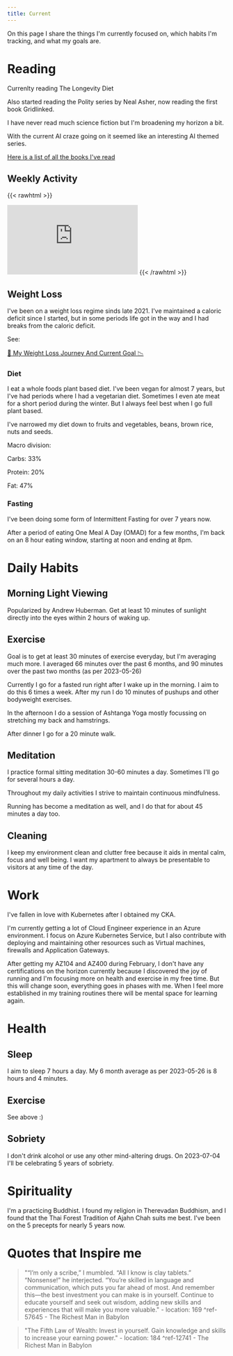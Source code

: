 ```yaml
---
title: Current
---
```


On this page I share the things I'm currently focused on, which habits I'm tracking, and what my goals are.

# Reading

Currenlty reading The Longevity Diet

Also started reading the Polity series by Neal Asher, now reading the first book Gridlinked.

I have never read much science fiction but I'm broadening my horizon a bit. 

With the current AI craze going on it seemed like an interesting AI themed series.

[Here is a list of all the books I've read](/zet/books-i-have-read)

## Weekly Activity

{{< rawhtml >}}
<iframe height='160' width='300' frameborder='0' allowtransparency='true' scrolling='no' src='https://www.strava.com/athletes/116768345/activity-summary/fcfe43e3d240fd35d0d3ae7f11eb2e924744d987'></iframe>
{{< /rawhtml >}}

## Weight Loss

I've been on a weight loss regime sinds late 2021. I've maintained a caloric deficit since I started, but in some periods life got in the way and I had breaks from the caloric deficit. 

See:

[🍎 My Weight Loss Journey And Current Goal 📉](/zet/weight-loss-journey/)

### Diet

I eat a whole foods plant based diet. I've been vegan for almost 7 years, but I've had periods where I had a vegetarian diet. Sometimes I even ate meat for a short period during the winter. But I always feel best when I go full plant based. 

I've narrowed my diet down to fruits and vegetables, beans, brown rice, nuts and seeds.

Macro division:

Carbs: 33%

Protein: 20%

Fat: 47%

### Fasting

I've been doing some form of Intermittent Fasting for over 7 years now. 

After a period of eating One Meal A Day (OMAD) for a few months, I'm back on an 8 hour eating window, starting at noon and ending at 8pm.

# Daily Habits

## Morning Light Viewing

Popularized by Andrew Huberman. Get at least 10 minutes of sunlight directly into the eyes within 2 hours of waking up. 

## Exercise

Goal is to get at least 30 minutes of exercise everyday, but I'm averaging much more. I averaged 66 minutes over the past 6 months, and 90 minutes over the past two months (as per 2023-05-26)

Currently I go for a fasted run right after I wake up in the morning. I aim to do this 6 times a week. After my run I do 10 minutes of pushups and other bodyweight exercises.

In the afternoon I do a session of Ashtanga Yoga mostly focussing on stretching my back and hamstrings.

After dinner I go for a 20 minute walk.

## Meditation

I practice formal sitting meditation 30-60 minutes a day. Sometimes I'll go for several hours a day.

Throughout my daily activities I strive to maintain continuous mindfulness.

Running has become a meditation as well, and I do that for about 45 minutes a day too.

## Cleaning

I keep my environment clean and clutter free because it aids in mental calm, focus and well being. I want my apartment to always be presentable to visitors at any time of the day.

# Work

I've fallen in love with Kubernetes after I obtained my CKA.

I'm currently getting a lot of Cloud Engineer experience in an Azure environment. I focus on Azure Kubernetes Service, but I also contribute with deploying and maintaining other resources such as Virtual machines, firewalls and Application Gateways.

After getting my AZ104 and AZ400 during February, I don't have any certifications on the horizon currently because I discovered the joy of running and I'm focusing more on health and exercise in my free time. But this will change soon, everything goes in phases with me. When I feel more established in my training routines there will be mental space for learning again. 

# Health

## Sleep

I aim to sleep 7 hours a day. My 6 month average as per 2023-05-26 is 8 hours and 4 minutes.


## Exercise

See above :) 

## Sobriety

I don't drink alcohol or use any other mind-altering drugs. On 2023-07-04 I'll be celebrating 5 years of sobriety.

# Spirituality

I'm a practicing Buddhist. I found my religion in Therevadan Buddhism, and I found that the Thai Forest Tradition of Ajahn Chah suits me best. I've been on the 5 precepts for nearly 5 years now. 

# Quotes that Inspire me

>"“I’m only a scribe,” I mumbled. “All I know is clay tablets.” “Nonsense!” he interjected. “You’re skilled in language and communication, which puts you far ahead of most. And remember this—the best investment you can make is in yourself. Continue to educate yourself and seek out wisdom, adding new skills and experiences that will make you more valuable." - location: 169 ^ref-57645 - The Richest Man in Babylon

>"The Fifth Law of Wealth: Invest in yourself. Gain knowledge and skills to increase your earning power." - location: 184 ^ref-12741 - The Richest Man in Babylon


